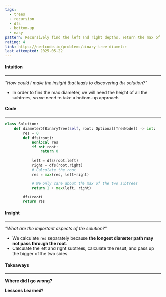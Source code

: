```yaml
---
tags:
  - trees
  - recursion
  - dfs
  - bottom-up
  - easy
pattern: Recursively find the left and right depths, return the max of the two depths + 1, use a global value for the result which calculates the max at every subproblem.
rating: 4
link: https://neetcode.io/problems/binary-tree-diameter
last attempted: 2025-05-22
---
```

 #### Intuition
---
_"How could I make the insight that leads to discovering the solution?"_
- In order to find the max diameter, we will need the height of all the subtrees, so we need to take a bottom-up approach.

#### Code
---

```python
class Solution:
    def diameterOfBinaryTree(self, root: Optional[TreeNode]) -> int:
        res = 0
        def dfs(root):
            nonlocal res
            if not root: 
	            return 0
	        
            left = dfs(root.left)
            right = dfs(root.right)
            # Calculate the root
            res = max(res, left+right)

			# We only care about the max of the two subtrees
            return 1 + max(left, right)

        dfs(root)
        return res
```

#### Insight  
---
_"What are the important aspects of the solution?"_
- We calculate `res` separately because **the longest diameter path may not pass through the root**.
- Calculate the left and right subtrees, calculate the result, and pass up the bigger of the two sides.

#### Takeaways
---
**Where did I go wrong?**

**Lessons Learned?**